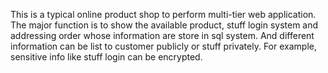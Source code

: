 This is a typical online product shop to perform multi-tier web application.
The major function is to show the available product, stuff login system and addressing order whose information are store in sql system. And different information can be list to customer publicly or stuff privately. For example, sensitive info like stuff login can be encrypted.
